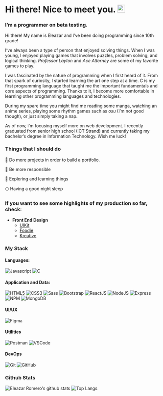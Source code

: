 # Hi there! Nice to meet you. <img src="https://media.giphy.com/media/hvRJCLFzcasrR4ia7z/giphy.gif" width="25px">

### I’m a programmer on beta testing.

Hi there! My name is Eleazar and I’ve been doing programming since 10th grade!

I’ve always been a type of person that enjoyed solving things. When I was young, I enjoyed playing games that involves puzzles, problem solving, and logical thinking. *Professor Layton* and *Ace Attorney* are some of my favorite games to play.

I was fascinated by the nature of programming when I first heard of it. From that spark of curiosity, I started learning the art one step at a time. C is my first programming language that taught me the important fundamentals and core aspects of programming. Thanks to it, I become more comfortable in learning other programming languages and technologies.

During my spare time you might find me reading some manga, watching an anime series, playing some rhythm games such as *osu* (I’m not good though), or just simply taking a nap. 

As of now, I’m focusing myself more on web development. I recently graduated from senior high school (ICT Strand) and currently taking my bachelor’s degree in Information Technology. Wish me luck!

### Things that I should do

:pencil: Do more projects in order to build a portfolio.

:walking: Be more responsible

:telescope: Exploring and learning things

:full_moon: Having a good night sleep

### If you want to see some highlights of my production so far, check:

* **Front End Design**
  * [UIKit](https://nein-tanuki.github.io/UIkit/)
  * [Foodie](https://nein-tanuki.github.io/foodie/)
  * [Kreative](https://nein-tanuki.github.io/kreative/)

### My Stack

#### Languages:

![Javascript](https://img.shields.io/badge/-JavaScript-EDD222?style=flat&logo=javascript&logoColor=white)
![C](https://img.shields.io/badge/-C-239120?style=flat&logo=c&logoColor=white)

#### Application and Data:

![HTML5](https://img.shields.io/badge/-HTML5-E34F26?style=flat&logo=html5&logoColor=white)
![CSS3](https://img.shields.io/badge/-CSS3-1572B6?style=flat&logo=css3)
![Sass](https://img.shields.io/badge/-Sass-CC6699?style=flat&logo=sass&logoColor=white)
![Bootstrap](https://img.shields.io/badge/-Bootstrap-563D7C?style=flat&logo=bootstrap&logoColor=white)
![ReactJS](https://img.shields.io/badge/-ReactJS-51CBF2?style=flat&logo=react&logoColor=white)
![NodeJS](http://img.shields.io/badge/-NodeJS-6EBF20?style=flat&logo=node.js&logoColor=white)
![Express](http://img.shields.io/badge/-Express-black?style=flat&logo=express&logoColor=white)
![NPM](https://img.shields.io/badge/-NPM-CB3837?style=flat&logo=npm&logoColor=white)
![MongoDB](http://img.shields.io/badge/-MongoDB-47A248?style=flat&logo=mongodb&logoColor=white)

#### UI/UX

![Figma](https://img.shields.io/badge/-Figma-F24E1E?style=flat&logo=figma&logoColor=white)

#### Utilities

![Postman](https://img.shields.io/badge/-Postman-FF6C37?style=flat&logo=postman&logoColor=white)
![VSCode](https://img.shields.io/badge/-VSCode-007ACC?style=flat&logo=visual-studio-code&logoColor=white)

#### DevOps

![Git](https://img.shields.io/badge/-Git-F05032?style=flat&logo=git&logoColor=white)
![GitHub](https://img.shields.io/badge/-Github-181717?style=flat&logo=github&logoColor=white)

### Github Stats

![Eleazar Romero's github stats](https://github-readme-stats.vercel.app/api?username=nein-tanuki&show_icons=true&theme=great-gatsby)
![Top Langs](https://github-readme-stats.vercel.app/api/top-langs/?username=nein-tanuki&theme=great-gatsby&layout=compact)
